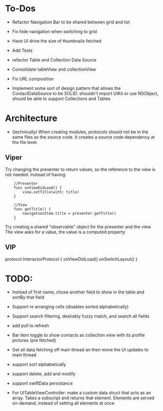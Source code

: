 # To-Dos

- Refactor Navigation Bar to be shared between grid and list
- Fix hide navigation when switching to grid

- Have UI drive the size of thumbnails fetched

- Add Tests

- refactor Table and Collection Data Source 
 
-  Consolidate tableView and collectionView

- Fix URL composition

- Implement some sort of design pattern that allows the ContactDataSource to be SOLID:
shouldn't import UIKit or use NSObject, should be able to support Collections and Tables  


# Architecture
- (technically) When creating modules, protocols should not be in the same files as the source code. It creates a source code dependency at the file level.

## Viper 

Try changing the presenter to return values, so the reference to the view is not needed. Instead of having:

        //Presenter
        func onViewDidLoad() {
            view.setTitle(with: title)
        }

        //View
        func getTitle() {
            navigationItem.title = presenter.getTitle()
        }
    
Try creating a shared "observable" object for the presenter and the view.
The view asks for a value, the value is a computed property 



## VIP

protocol InteractorProtocol {
    onViewDidLoad()
    onSwitchLayout()
}



 # TODO:
 - Instead of first name, chose another field to show in the table and sortBy that field
 - Support re arranging cells (disables sorted alphabetically)
 - Support search filtering, desirably fuzzy match, and search all fields
 - add pull to refresh
 - Bar item toggle to show contacts as collection view with its profile pictures (pre fetched)
 - Get all data fetching off main thread an then move the UI updates to main  thread
 - support sort alphabetically
 - support delete, add and modify
 - support swiftData persistance


- For UITableViewController: make a custom data struct that acts as an array. Takes a subscript and returns that element. Elements are served on-demand, instead of setting all elements at once
